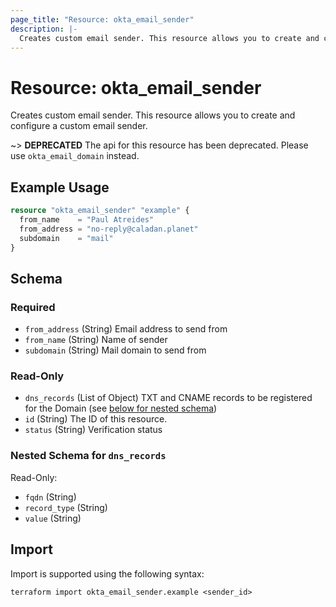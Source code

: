 ```yaml
---
page_title: "Resource: okta_email_sender"
description: |-
  Creates custom email sender. This resource allows you to create and configure a custom email sender.
---
```


# Resource: okta_email_sender

Creates custom email sender. This resource allows you to create and configure a custom email sender.

~> **DEPRECATED** The api for this resource has been deprecated. Please use `okta_email_domain` instead.

## Example Usage

```terraform
resource "okta_email_sender" "example" {
  from_name    = "Paul Atreides"
  from_address = "no-reply@caladan.planet"
  subdomain    = "mail"
}
```

<!-- schema generated by tfplugindocs -->
## Schema

### Required

- `from_address` (String) Email address to send from
- `from_name` (String) Name of sender
- `subdomain` (String) Mail domain to send from

### Read-Only

- `dns_records` (List of Object) TXT and CNAME records to be registered for the Domain (see [below for nested schema](#nestedatt--dns_records))
- `id` (String) The ID of this resource.
- `status` (String) Verification status

<a id="nestedatt--dns_records"></a>
### Nested Schema for `dns_records`

Read-Only:

- `fqdn` (String)
- `record_type` (String)
- `value` (String)

## Import

Import is supported using the following syntax:

```shell
terraform import okta_email_sender.example <sender_id>
```

